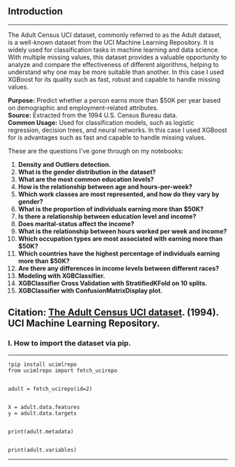 ## Introduction  
---------------

The Adult Census UCI dataset, commonly referred to as the Adult dataset, is a well-known dataset from the UCI Machine Learning Repository. It is widely used for classification tasks in machine learning and data science. With multiple missing values, this dataset provides a valuable opportunity to analyze and compare the effectiveness of different algorithms, helping to understand why one may be more suitable than another. In this case I used XGBoost for its quality such as fast, robust and capable to handle missing values. 

**Purpose:** Predict whether a person earns more than $50K per year based on demographic and employment-related attributes.<br/>
**Source:** Extracted from the 1994 U.S. Census Bureau data.<br/>
**Common Usage:** Used for classification models, such as logistic regression, decision trees, and neural networks. In this case I used XGBoost for is advantages such as fast and capable to handle missing values.<br/>

These are the questions I've gone through on my notebooks:

1. **Density and Outliers detection.** <br/>
2. **What is the gender distribution in the dataset?** <br/>
3. **What are the most common education levels?** <br/>
4. **How is the relationship between age and hours-per-week?** <br/>
5. **Which work classes are most represented, and how do they vary by gender?** <br/>
6. **What is the proportion of individuals earning more than $50K?** <br/>
7. **Is there a relationship between education level and income?** <br/>
8. **Does marital-status affect the income?** <br/>
9. **What is the relationship between hours worked per week and income?** <br/>
10. **Which occupation types are most associated with earning more than $50K?** <br/>
11. **Which countries have the highest percentage of individuals earning more than $50K?** <br/>
12. **Are there any differences in income levels between different races?** <br/>
13. **Modeling with XGBClassifier.** <br/>
14. **XGBClassifier Cross Validation with StratifiedKFold on 10 splits.**
15. **XGBClassifier with ConfusionMatrixDisplay plot.** <br/>


**Citation: [The Adult Census UCI dataset]([https://archive.ics.uci.edu/dataset/942/rt-iot2022](https://archive.ics.uci.edu/dataset/2/adult)). (1994). UCI Machine Learning Repository.** <br/>
--------------------------------------------------------------------------------------------------------------------


### I. How to import the dataset via pip.
--------------------------------------------------------------------------------------------------------------------
```
!pip install ucimlrepo
from ucimlrepo import fetch_ucirepo 
  

adult = fetch_ucirepo(id=2) 
  

X = adult.data.features 
y = adult.data.targets 
  

print(adult.metadata) 
  

print(adult.variables)
```
--------------------------------------------------------------------------------------------------------------------

